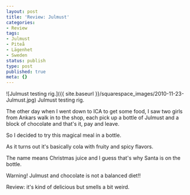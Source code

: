 ```yaml
---
layout: post
title: 'Review: Julmust'
categories:
- Review
tags:
- Julmust
- Piteå
- Lägenhet
- Sweden
status: publish
type: post
published: true
meta: {}
---
```


![Julmust testing rig.]({{ site.baseurl }}/squarespace_images/2010-11-23-Julmust.jpg) Julmust testing rig. 

The other day when I went down to ICA to get some food, I saw two girls from Ankars walk in to the shop, each pick up a bottle of Julmust and a block of chocolate and that's it, pay and leave.

So I decided to try this magical meal in a bottle.

As it turns out it's basically cola with fruity and spicy flavors.

The name means Christmas juice and I guess that's why Santa is on the bottle.

Warning! Julmust and chocolate is not a balanced diet!!

Review: it's kind of delicious but smells a bit weird.